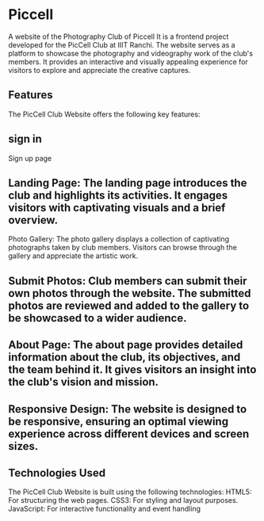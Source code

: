 # Piccell
A website of the Photography Club of Piccell
It is a frontend project developed for the PicCell Club at IIIT Ranchi. The website serves as a platform to showcase the photography and videography work of the club's members. It provides an interactive and visually appealing experience for visitors to explore and appreciate the creative captures.

## Features
The PicCell Club Website offers the following key features:
## sign in 
Sign up page
## Landing Page: The landing page introduces the club and highlights its activities. It engages visitors with captivating visuals and a brief overview.
Photo Gallery: The photo gallery displays a collection of captivating photographs taken by club members. Visitors can browse through the gallery and appreciate the artistic work.
## Submit Photos: Club members can submit their own photos through the website. The submitted photos are reviewed and added to the gallery to be showcased to a wider audience.
## About Page: The about page provides detailed information about the club, its objectives, and the team behind it. It gives visitors an insight into the club's vision and mission.
## Responsive Design: The website is designed to be responsive, ensuring an optimal viewing experience across different devices and screen sizes.
 
## Technologies Used
The PicCell Club Website is built using the following technologies:
HTML5: For structuring the web pages.
CSS3: For styling and layout purposes.
JavaScript: For interactive functionality and event handling
